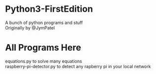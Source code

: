 # Python3-FirstEdition
A bunch of python programs and stuff  
Originally by @JymPatel

# All Programs Here
equations.py to solve many equations  
raspberry-pi-detector.py to detect any rapberry pi in your local network
